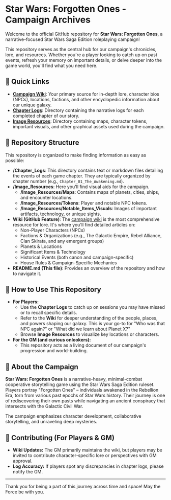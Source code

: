 # Star Wars: Forgotten Ones - Campaign Archives

Welcome to the official GitHub repository for **Star Wars: Forgotten Ones**, a narrative-focused Star Wars Saga Edition roleplaying campaign!

This repository serves as the central hub for our campaign's chronicles, lore, and resources. Whether you're a player looking to catch up on past events, refresh your memory on important details, or delve deeper into the game world, you'll find what you need here.

## 🚀 Quick Links

*   **[Campaign Wiki](./wiki/)**: Your primary source for in-depth lore, character bios (NPCs), locations, factions, and other encyclopedic information about our unique galaxy.
*   **[Chapter Logs](./Chapter_Logs/)**: Directory containing the narrative logs for each completed chapter of our story.
*   **[Image Resources](./Image_Resources/)**: Directory containing maps, character tokens, important visuals, and other graphical assets used during the campaign.

## 📜 Repository Structure

This repository is organized to make finding information as easy as possible:

*   **/Chapter\_Logs**: This directory contains text or markdown files detailing the events of each game chapter. They are typically organized by chapter number (e.g., `Chapter_01_The_Awakening.md`).
*   **/Image\_Resources**: Here you'll find visual aids for the campaign.
    *   **/Image\_Resources/Maps**: Contains maps of planets, cities, ships, and encounter locations.
    *   **/Image\_Resources/Tokens**: Player and notable NPC tokens.
    *   **/Image\_Resources/Notable_Items_Visuals**: Images of important artifacts, technology, or unique sights.
*   **Wiki (GitHub Feature)**: The [campaign wiki](./wiki) is the most comprehensive resource for lore. It's where you'll find detailed articles on:
    *   Non-Player Characters (NPCs)
    *   Factions & Organizations (e.g., The Galactic Empire, Rebel Alliance, Clan Skirata, and any emergent groups)
    *   Planets & Locations
    *   Significant Items & Technology
    *   Historical Events (both canon and campaign-specific)
    *   House Rules & Campaign-Specific Mechanics
*   **README.md (This file)**: Provides an overview of the repository and how to navigate it.

## 📖 How to Use This Repository

*   **For Players:**
    *   Use the **Chapter Logs** to catch up on sessions you may have missed or to recall specific details.
    *   Refer to the **Wiki** for deeper understanding of the people, places, and powers shaping our galaxy. This is your go-to for "Who was that NPC again?" or "What did we learn about Planet X?"
    *   Browse **Image Resources** to visualize key locations or characters.
*   **For the GM (and curious onlookers):**
    *   This repository acts as a living document of our campaign's progression and world-building.

## 🌌 About the Campaign

**Star Wars: Forgotten Ones** is a narrative-heavy, minimal-combat cooperative storytelling game using the Star Wars Saga Edition ruleset. Players portray "Forgotten Ones" – individuals awakened in the Rebellion Era, torn from various past epochs of Star Wars history. Their journey is one of rediscovering their own pasts while navigating an ancient conspiracy that intersects with the Galactic Civil War.

The campaign emphasizes character development, collaborative storytelling, and unraveling deep mysteries.

## 🤝 Contributing (For Players & GM)

*   **Wiki Updates:** The GM primarily maintains the wiki, but players may be invited to contribute character-specific lore or perspectives with GM approval.
*   **Log Accuracy:** If players spot any discrepancies in chapter logs, please notify the GM.

---

Thank you for being a part of this journey across time and space! May the Force be with you.
